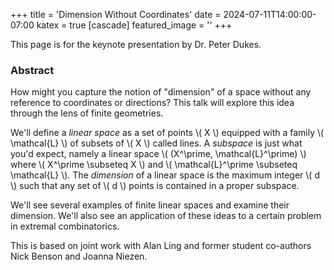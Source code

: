 +++
title = 'Dimension Without Coordinates'
date = 2024-07-11T14:00:00-07:00
katex = true
[cascade]
  featured_image = ''
+++

This page is for the keynote presentation by Dr. Peter Dukes.

### Abstract

How might you capture the notion of "dimension" of a space without any
reference to coordinates or directions?  This talk will explore this idea
through the lens of finite geometries.

We'll define a *linear space* as a set of points \\( X \\) equipped with a family \\( \mathcal{L} \\) of subsets of \\( X \\) called lines.  A *subspace* is just what you'd expect, namely a linear space \\( (X^\prime, \mathcal{L}^\prime) \\) where \\( X^\prime \subseteq X \\) and \\( \mathcal{L}^\prime \subseteq \mathcal{L} \\).  The *dimension* of a linear space is the maximum integer \\( d \\) such that any set of \\( d \\) points is contained in a proper subspace.

We'll see several examples of finite linear spaces and examine their dimension. We'll also see an application of these ideas to a certain problem in extremal combinatorics.

This is based on joint work with Alan Ling and former student co-authors Nick Benson and Joanna Niezen.
